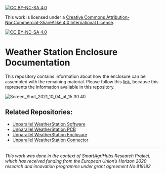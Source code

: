 [![CC BY-NC-SA 4.0][cc-by-nc-sa-shield]][cc-by-nc-sa]

This work is licensed under a
[Creative Commons Attribution-NonCommercial-ShareAlike 4.0 International License][cc-by-nc-sa].

[![CC BY-NC-SA 4.0][cc-by-nc-sa-image]][cc-by-nc-sa]

[cc-by-nc-sa]: http://creativecommons.org/licenses/by-nc-sa/4.0/
[cc-by-nc-sa-image]: https://licensebuttons.net/l/by-nc-sa/4.0/88x31.png
[cc-by-nc-sa-shield]: https://img.shields.io/badge/License-CC%20BY--NC--SA%204.0-lightgrey.svg

# Weather Station Enclosure Documentation
This repository contains information about how the enclosure can be assembled with the remaining material. Please follow this [link](https://unparallel-innovation.github.io/WeatherStation-Documentation/), because this represents the information available in this repository. <br> 

![Screen_Shot_2021_10_04_at_15 30 40](https://user-images.githubusercontent.com/26066095/138713219-c90ea93e-5307-4b6b-b340-df82bbf6a2a4.png)



## Related Repositories:
*  [Unparallel WeatherStation Software](https://github.com/unparallel-innovation/WeatherStation-Software)
*  [Unparallel WeatherStation PCB](https://github.com/unparallel-innovation/WeatherStation-PCB)
*  [Unparallel WeatherStation Enclosure](https://github.com/unparallel-innovation/WeatherStation-Enclosure)
*  [Unparallel WeatherStation Connector](https://github.com/unparallel-innovation/WeatherStation-Connector)


___

###### This work was done in the context of SmartAgriHubs Research Project, which has received funding from the European Union’s Horizon 2020 research and innovation programme under grant agreement No 818182

